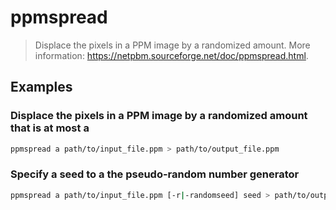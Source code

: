 # ppmspread

> Displace the pixels in a PPM image by a randomized amount. More information: <https://netpbm.sourceforge.net/doc/ppmspread.html>.

## Examples

### Displace the pixels in a PPM image by a randomized amount that is at most a

```bash
ppmspread a path/to/input_file.ppm > path/to/output_file.ppm
```

### Specify a seed to a the pseudo-random number generator

```bash
ppmspread a path/to/input_file.ppm [-r|-randomseed] seed > path/to/output_file.ppm
```
